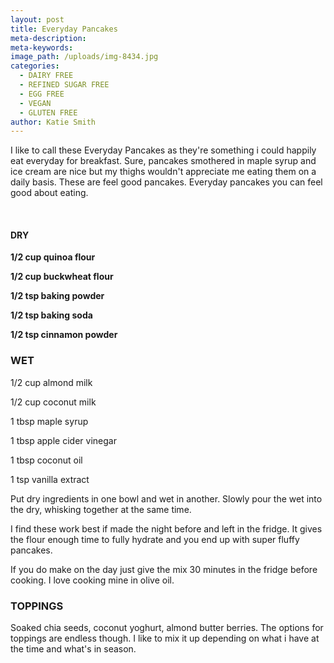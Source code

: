 ```yaml
---
layout: post
title: Everyday Pancakes
meta-description:
meta-keywords:
image_path: /uploads/img-8434.jpg
categories:
  - DAIRY FREE
  - REFINED SUGAR FREE
  - EGG FREE
  - VEGAN
  - GLUTEN FREE
author: Katie Smith
---
```


I like to call these Everyday Pancakes as they're something i could happily eat everyday for breakfast. Sure, pancakes smothered in maple syrup and ice cream are nice but my thighs wouldn't appreciate me eating them on a daily basis. These are feel good pancakes. Everyday pancakes you can feel good about eating.

&nbsp;

#### **DRY**

**1/2 cup quinoa flour**

**1/2 cup buckwheat flour**

**1/2 tsp baking powder**

**1/2 tsp baking soda**

**1/2 tsp cinnamon powder**

### WET

1/2 cup almond milk

1/2 cup coconut milk

1 tbsp maple syrup

1 tbsp apple cider vinegar

1 tbsp coconut oil

1 tsp vanilla extract

Put dry ingredients in one bowl and wet in another. Slowly pour the wet into the dry, whisking together at the same time.

I find these work best if made the night before and left in the fridge. It gives the flour enough time to fully hydrate and you end up with super fluffy pancakes.

If you do make on the day just give the mix 30 minutes in the fridge before cooking. I love cooking mine in olive oil.

### TOPPINGS

Soaked chia seeds, coconut yoghurt, almond butter berries. The options for toppings are endless though. I like to mix it up depending on what i have at the time and what's in season.

&nbsp;